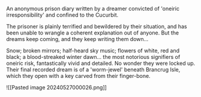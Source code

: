 An anonymous prison diary written by a dreamer convicted of 'oneiric irresponsibility' and confined to the Cucurbit.

The prisoner is plainly terrified and bewildered by their situation, and has been unable to wrangle a coherent explanation out of anyone. But the dreams keep coming, and they keep writing them down…

Snow; broken mirrors; half-heard sky music; flowers of white, red and black; a blood-streaked winter dawn... the most notorious signifiers of oneiric risk, fantastically vivid and detailed. No wonder they were locked up. Their final recorded dream is of a 'worm-jewel' beneath Brancrug Isle, which they open with a key carved from their finger-bone.

![[Pasted image 20240527000026.png]]